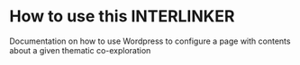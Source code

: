 # How to use this INTERLINKER

Documentation on how to use Wordpress to configure a page with contents about a given thematic co-exploration